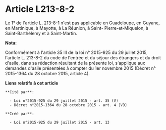 # Article L213-8-2

Le 1° de l'article L. 213-8-1 n'est pas applicable en Guadeloupe, en Guyane, en Martinique, à Mayotte, à La Réunion, à Saint-
Pierre-et-Miquelon, à Saint-Barthélemy et à Saint-Martin.

**Nota:**

Conformément à l'article 35 III de la loi n° 2015-925 du 29 juillet 2015, l'article L. 213-8-2 du code de l'entrée et du
séjour des étrangers et du droit d'asile, dans sa rédaction résultant de la présente loi, s'applique aux demandes d'asile
présentées à compter du 1er novembre 2015 (Décret n° 2015-1364 du 28 octobre 2015, article 4).

**Liens relatifs à cet article**

	**Cité par**:

	  - Loi n°2015-925 du 29 juillet 2015 - art. 35 (V)
	  - Décret n°2015-1364 du 28 octobre 2015 - art. 4 (VD)

	**Créé par**:

	  - Loi n°2015-925 du 29 juillet 2015 - art. 13
